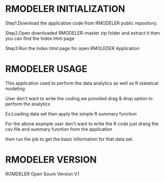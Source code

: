 # RMODELER INITIALIZATION


Step1.Download the application code from RMODELER public repository.




Step2.Open downloaded  RMODELER-master zip folder and extract it then you can find the Index.html page 





Step3:Run the Index.html page for open RMOLEDER Application


# RMODELER  USAGE

This application used to perform the data analytics as well as R statatical modeling 

User don't want to write the coding,we provided drag & drop option to perform the analytics


Ex:Loading data set then apply the simple R summary function


For the above example user don't want to write the R code just drang the csv file and summary function from the application

then run the job to get the basic information for that data set. 

# RMODELER  VERSION 

ROMDELER Open Soure Version V1 
